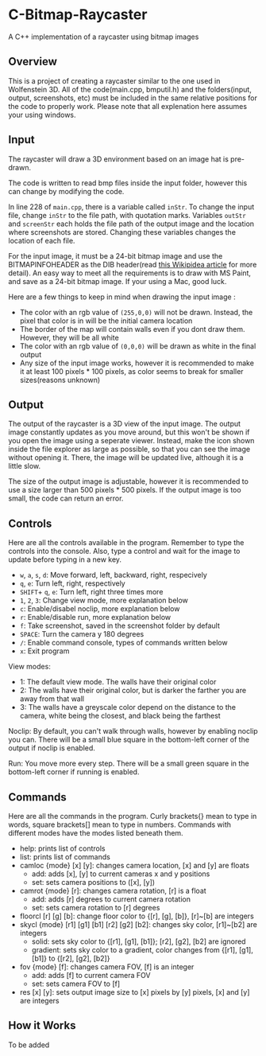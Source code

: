 # C-Bitmap-Raycaster
A C++ implementation of a raycaster using bitmap images

## Overview
This is a project of creating a raycaster similar to the one used in Wolfenstein 3D. All of the code(main.cpp, bmputil.h) and the folders(input, output, screenshots, etc) must be included in the same relative positions for the code to properly work. Please note that all explenation here assumes your using windows.

## Input
The raycaster will draw a 3D environment based on an image hat is pre-drawn.

The code is written to read bmp files inside the input folder, however this can change by modifying the code.

In line 228 of `main.cpp`, there is a variable called `inStr`. To change the input file, change `inStr` to the file path, with quotation marks. Variables `outStr` and `screenStr` each holds the file path of the output image and the location where screenshots are stored. Changing these variables changes the location of each file.

For the input image, it must be a 24-bit bitmap image and use the BITMAPINFOHEADER as the DIB header(read [this Wikipidea article](https://en.wikipedia.org/wiki/BMP_file_format#DIB_header_(bitmap_information_header)) for more detail). An easy way to meet all the requirements is to draw with MS Paint, and save as a 24-bit bitmap image. If your using a Mac, good luck.

Here are a few things to keep in mind when drawing the input image :
* The color with an rgb value of `(255,0,0)` will not be drawn. Instead, the pixel that color is in will be the initial camera location
* The border of the map will contain walls even if you dont draw them. However, they will be all white
* The color with an rgb value of `(0,0,0)` will be drawn as white in the final output
* Any size of the input image works, however it is recommended to make it at least 100 pixels * 100 pixels, as color seems to break for smaller sizes(reasons unknown)

## Output
The output of the raycaster is a 3D view of the input image. The output image constantly updates as you move around, but this won't be shown if you open the image using a seperate viewer. Instead, make the icon shown inside the file explorer as large as possible, so that you can see the image without opening it. There, the image will be updated live, although it is a little slow.

The size of the output image is adjustable, however it is recommended to use a size larger than 500 pixels * 500 pixels. If the output image is too small, the code can return an error.

## Controls
Here are all the controls available in the program. Remember to type the controls into the console. Also, type a control and wait for the image to update before typing in a new key.
* `w`, `a`, `s`, `d`: Move forward, left, backward, right, respecively
* `q`, `e`: Turn left, right, respectively
* `SHIFT`+ `q`, `e`: Turn left, right three times more
* `1`, `2`, `3`: Change view mode, more explanation below
* `c`: Enable/disabel noclip, more explanation below
* `r`: Enable/disable run, more explanation below
* `f`: Take screenshot, saved in the screenshot folder by default
* `SPACE`: Turn the camera y 180 degrees
* `/`: Enable command console, types of commands written below
* `x`: Exit program

View modes:
* 1: The default view mode. The walls have their original color
* 2: The walls have their original color, but is darker the farther you are away from that wall
* 3: The walls have a greyscale color depend on the distance to the camera, white being the closest, and black being the farthest

Noclip: By default, you can't walk through walls, however by enabling noclip you can. There will be a small blue square in the bottom-left corner of the output if noclip is enabled.

Run: You move more every step. There will be a small green square in the bottom-left corner if running is enabled.

## Commands
Here are all the commands in the program. Curly brackets{} mean to type in words, square brackets[] mean to type in numbers. Commands with different modes have the modes listed beneath them.
* help: prints list of controls
* list: prints list of commands
* camloc {mode} [x] [y]: changes camera location, [x] and [y] are floats
	* add: adds [x], [y] to current cameras x and y positions
	* set: sets camera positions to ([x], [y])
* camrot {mode} [r]: changes camera rotation, [r] is a float
	* add: adds [r] degrees to current camera rotation
	* set: sets camera rotation to [r] degrees
* floorcl [r] [g] [b]: change floor color to {[r], [g], [b]}, [r]~[b] are integers
* skycl {mode} [r1] [g1] [b1] [r2] [g2] [b2]: changes sky color, [r1]~[b2] are integers
	* solid: sets sky color to {[r1], [g1], [b1]}; [r2], [g2], [b2] are ignored
	* gradient: sets sky color to a gradient, color changes from {[r1], [g1], [b1]} to {[r2], [g2], [b2]}
* fov {mode} [f]: changes camera FOV, [f] is an integer
	* add: adds [f] to current camera FOV
	* set: sets camera FOV to [f]
* res [x] [y]: sets output image size to [x] pixels by [y] pixels, [x] and [y] are integers

## How it Works
To be added
